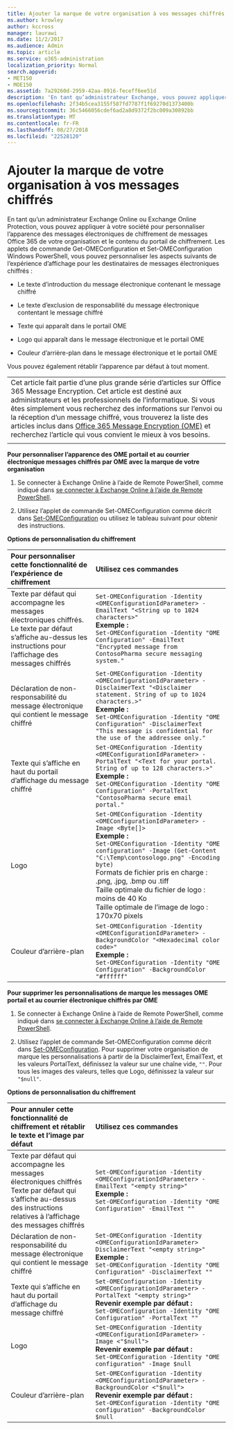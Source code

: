 ```yaml
---
title: Ajouter la marque de votre organisation à vos messages chiffrés
ms.author: krowley
author: kccross
manager: laurawi
ms.date: 11/2/2017
ms.audience: Admin
ms.topic: article
ms.service: o365-administration
localization_priority: Normal
search.appverid:
- MET150
- MOE150
ms.assetid: 7a29260d-2959-42aa-8916-feceff6ee51d
description: 'En tant qu’administrateur Exchange, vous pouvez appliquer aux messages électroniques chiffrés de votre organisation et le contenu du portail de chiffrement de personnalisation de votre organisation. '
ms.openlocfilehash: 2f34b5cea3155f587fd7787f1f69270d1373400b
ms.sourcegitcommit: 36c5466056cdef6ad2a8d9372f2bc009a30892bb
ms.translationtype: MT
ms.contentlocale: fr-FR
ms.lasthandoff: 08/27/2018
ms.locfileid: "22528120"
---
```

# <a name="add-your-organizations-brand-to-your-encrypted-messages"></a>Ajouter la marque de votre organisation à vos messages chiffrés

En tant qu’un administrateur Exchange Online ou Exchange Online Protection, vous pouvez appliquer à votre société pour personnaliser l’apparence des messages électroniques de chiffrement de messages Office 365 de votre organisation et le contenu du portail de chiffrement. Les applets de commande Get-OMEConfiguration et Set-OMEConfiguration Windows PowerShell, vous pouvez personnaliser les aspects suivants de l’expérience d’affichage pour les destinataires de messages électroniques chiffrés :
  
- Le texte d’introduction du message électronique contenant le message chiffré
    
- Le texte d’exclusion de responsabilité du message électronique contentant le message chiffré
    
- Texte qui apparaît dans le portail OME
    
- Logo qui apparaît dans le message électronique et le portail OME
    
- Couleur d’arrière-plan dans le message électronique et le portail OME
    
Vous pouvez également rétablir l’apparence par défaut à tout moment.
  
||
|:-----|
|Cet article fait partie d’une plus grande série d’articles sur Office 365 Message Encryption. Cet article est destiné aux administrateurs et les professionnels de l’informatique. Si vous êtes simplement vous recherchez des informations sur l’envoi ou la réception d’un message chiffré, vous trouverez la liste des articles inclus dans [Office 365 Message Encryption (OME)](ome.md) et recherchez l’article qui vous convient le mieux à vos besoins. |
||
   
**Pour personnaliser l’apparence des OME portail et au courrier électronique messages chiffrés par OME avec la marque de votre organisation**
  
1. Se connecter à Exchange Online à l’aide de Remote PowerShell, comme indiqué dans [se connecter à Exchange Online à l’aide de Remote PowerShell](http://technet.microsoft.com/en-us/library/jj984289%28v=exchg.150%29.aspx).
    
2. Utilisez l’applet de commande Set-OMEConfiguration comme décrit dans [Set-OMEConfiguration](http://technet.microsoft.com/en-us/3ef0aec0-ce28-411d-abe8-7236f082af1b) ou utilisez le tableau suivant pour obtenir des instructions. 
    
**Options de personnalisation du chiffrement**

|**Pour personnaliser cette fonctionnalité de l’expérience de chiffrement**|**Utilisez ces commandes**|
|:-----|:-----|
|Texte par défaut qui accompagne les messages électroniques chiffrés. Le texte par défaut s’affiche au-dessus les instructions pour l’affichage des messages chiffrés  <br/> | `Set-OMEConfiguration -Identity <OMEConfigurationIdParameter> -EmailText "<String up to 1024 characters>"` <br/> **Exemple :** <br/>  `Set-OMEConfiguration -Identity "OME Configuration" -EmailText "Encrypted message from ContosoPharma secure messaging system."`|
|Déclaration de non-responsabilité du message électronique qui contient le message chiffré  <br/> | `Set-OMEConfiguration -Identity <OMEConfigurationIdParameter> -DisclaimerText "<Disclaimer statement. String of up to 1024 characters.>"` <br/> **Exemple :** <br/>  `Set-OMEConfiguration -Identity "OME Configuration" -DisclaimerText "This message is confidential for the use of the addressee only."` <br/> |
|Texte qui s’affiche en haut du portail d’affichage du message chiffré<br/> | `Set-OMEConfiguration -Identity <OMEConfigurationIdParameter> -PortalText "<Text for your portal. String of up to 128 characters.>"` <br/> **Exemple :** <br/>  `Set-OMEConfiguration -Identity "OME Configuration" -PortalText "ContosoPharma secure email portal."` <br/> |
|Logo  <br/> | `Set-OMEConfiguration -Identity <OMEConfigurationIdParameter> -Image <Byte[]>` <br/> **Exemple :** <br/>  `Set-OMEConfiguration -Identity "OME configuration" -Image (Get-Content "C:\Temp\contosologo.png" -Encoding byte)` <br/> Formats de fichier pris en charge : .png, .jpg, .bmp ou .tiff  <br/> Taille optimale du fichier de logo : moins de 40 Ko  <br/> Taille optimale de l’image de logo : 170x70 pixels  <br/> |
|Couleur d’arrière-plan  <br/> | `Set-OMEConfiguration -Identity <OMEConfigurationIdParameter> -BackgroundColor "<Hexadecimal color code>"` <br/> **Exemple :** <br/>  `Set-OMEConfiguration -Identity "OME Configuration" -BackgroundColor "#ffffff"` <br/> |
   
**Pour supprimer les personnalisations de marque les messages OME portail et au courrier électronique chiffrés par OME**
  
1. Se connecter à Exchange Online à l’aide de Remote PowerShell, comme indiqué dans [se connecter à Exchange Online à l’aide de Remote PowerShell](http://technet.microsoft.com/library/jj984289%28v=exchg.150%29.aspx).
    
2. Utilisez l’applet de commande Set-OMEConfiguration comme décrit dans [Set-OMEConfiguration](http://technet.microsoft.com/3ef0aec0-ce28-411d-abe8-7236f082af1b). Pour supprimer votre organisation de marque les personnalisations à partir de la DisclaimerText, EmailText, et les valeurs PortalText, définissez la valeur sur une chaîne vide, `""`. Pour tous les images des valeurs, telles que Logo, définissez la valeur sur `"$null"`.
    
**Options de personnalisation du chiffrement**

**Pour annuler cette fonctionnalité de chiffrement et rétablir le texte et l’image par défaut**|**Utilisez ces commandes**|
|:-----|:-----|
|Texte par défaut qui accompagne les messages électroniques chiffrés  <br/> Texte par défaut qui s’affiche au-dessus des instructions relatives à l’affichage des messages chiffrés  <br/> | `Set-OMEConfiguration -Identity <OMEConfigurationIdParameter> -EmailText "<empty string>"` <br/> **Exemple :** <br/>  `Set-OMEConfiguration -Identity "OME Configuration" -EmailText ""` <br/> |
|Déclaration de non-responsabilité du message électronique qui contient le message chiffré  <br/> | `Set-OMEConfiguration -Identity <OMEConfigurationIdParameter> DisclaimerText "<empty string>"` <br/> **Exemple :** <br/>  `Set-OMEConfiguration -Identity "OME Configuration" -DisclaimerText ""` <br/> |
|Texte qui s’affiche en haut du portail d’affichage du message chiffré  <br/> | `Set-OMEConfiguration -Identity <OMEConfigurationIdParameter> -PortalText "<empty string>"` <br/> **Revenir exemple par défaut :** <br/>  `Set-OMEConfiguration -Identity "OME Configuration" -PortalText ""` <br/> |
|Logo  <br/> | `Set-OMEConfiguration -Identity <OMEConfigurationIdParameter> -Image <"$null">` <br/> **Revenir exemple par défaut :** <br/>  `Set-OMEConfiguration -Identity "OME configuration" -Image $null` <br/> |
|Couleur d’arrière-plan  <br/> | `Set-OMEConfiguration -Identity <OMEConfigurationIdParameter> -BackgroundColor <"$null">` <br/> **Revenir exemple par défaut :** <br/>  `Set-OMEConfiguration -Identity "OME configuration" -BackgroundColor $null` <br/> |
   

